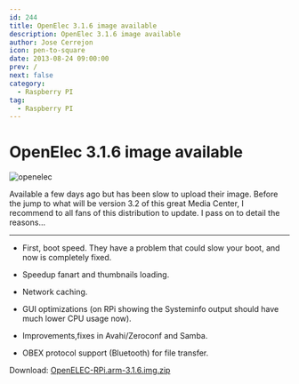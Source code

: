```yaml
---
id: 244
title: OpenElec 3.1.6 image available
description: OpenElec 3.1.6 image available
author: Jose Cerrejon
icon: pen-to-square
date: 2013-08-24 09:00:00
prev: /
next: false
category:
  - Raspberry PI
tag:
  - Raspberry PI
---
```


# OpenElec 3.1.6 image available

![openelec](/images/xbmc.jpg)

Available a few days ago but has been slow to upload their image. Before the jump to what will be version 3.2 of this great Media Center, I recommend to all fans of this distribution to update. I pass on to detail the reasons...

- - -
* First, boot speed. They have a problem that could slow your boot, and now is completely fixed.

* Speedup fanart and thumbnails loading.

* Network caching.

* GUI optimizations (on RPi showing the Systeminfo output should have much lower CPU usage now).

* Improvements,fixes in Avahi/Zeroconf and Samba.

* OBEX protocol support (Bluetooth) for file transfer. 

Download: [OpenELEC-RPi.arm-3.1.6.img.zip](http://resources.pichimney.com/OpenELEC/test_images/OpenELEC-RPi.arm-3.1.6.img.zip)
